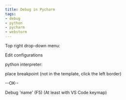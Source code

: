 ```yaml
---
title: Debug in Pycharm
tags:
- debug
- python
- pycharm
- webstorm
---
```


Top right drop-down menu:

Edit configurations

python interpreter: <python environment>

place breakpoint (not in the template, click the left border)

--OK--

Debug 'name' (F5) (At least with VS Code keymap)



